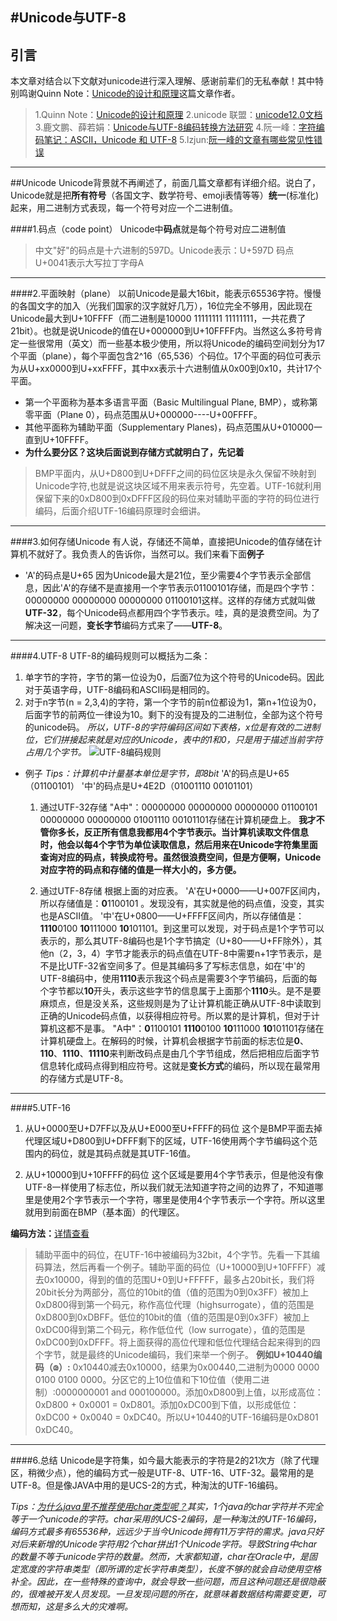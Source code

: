 #Unicode与UTF-8
---

## 引言
本文章对结合以下文献对unicode进行深入理解、感谢前辈们的无私奉献！其中特别鸣谢Quinn Note：[Unicode的设计和原理](http://quinnchen.me/2017/08/19/2017-08-19-encode_decode/ "点击查看")这篇文章作者。
>1.Quinn Note：[Unicode的设计和原理](http://quinnchen.me/2017/08/19/2017-08-19-encode_decode/ "点击查看")
>2.unicode 联盟：[unicode12.0文档](https://www.unicode.org/versions/Unicode12.0.0 "点击查看")
>3.鹿文鹏、薛若娟：[Unicode与UTF-8编码转换方法研究](http://www.cnki.com.cn/Article/CJFD2005-JSJS200509020.htm "点击查看")
>4.阮一峰：[字符编码笔记：ASCII，Unicode 和 UTF-8](http://www.ruanyifeng.com/blog/2007/10/ascii_unicode_and_utf-8.html "点击查看")
>5.lzjun:[阮一峰的文章有哪些常见性错误](https://www.v2ex.com/t/343634?p=1 "点击查看")
---

##Unicode
Unicode背景就不再阐述了，前面几篇文章都有详细介绍。说白了，Unicode就是把**所有符号**（各国文字、数学符号、emoji表情等等）**统一**(标准化)起来，用二进制方式表现，每一个符号对应一个二进制值。

####1.码点（code point）
Unicode中**码点**就是每个符号对应二进制值
>中文"好"的码点是十六进制的597D。Unicode表示：U+597D
>码点U+0041表示大写拉丁字母A
---

####2.平面映射（plane）
以前Unicode是最大16bit，能表示65536字符。慢慢的各国文字的加入（光我们国家的汉字就好几万），16位完全不够用，因此现在Unicode最大到U+10FFFF（而二进制是10000 11111111 11111111，一共花费了21bit）。也就是说Unicode的值在U+000000到U+10FFFF内。当然这么多符号肯定一些很常用（英文）而一些基本极少使用，所以将Unicode的编码空间划分为17个平面（plane），每个平面包含2^16（65,536）个码位。17个平面的码位可表示为从U+xx0000到U+xxFFFF，其中xx表示十六进制值从0x00到0x10，共计17个平面。
- 第一个平面称为基本多语言平面（Basic Multilingual Plane, BMP），或称第零平面（Plane 0），码点范围从U+000000----U+00FFFF。
- 其他平面称为辅助平面（Supplementary Planes)，码点范围从U+010000一直到U+10FFFF。
- **为什么要分区？这块后面说到存储方式就明白了，先记着**
>BMP平面内，从U+D800到U+DFFF之间的码位区块是永久保留不映射到Unicode字符,也就是说这块区域不用来表示符号，先空着。UTF-16就利用保留下来的0xD800到0xDFFF区段的码位来对辅助平面的字符的码位进行编码，后面介绍UTF-16编码原理时会细讲。
---

####3.如何存储Unicode
有人说，存储还不简单，直接把Unicode的值存储在计算机不就好了。我负责人的告诉你，当然可以。我们来看下面**例子**
- 'A'的码点是U+65
因为Unicode最大是21位，至少需要4个字节表示全部信息，因此'A'的存储不是直接用一个字节表示01100101存储，而是四个字节：00000000 00000000 00000000 01100101这样。这样的存储方式就叫做**UTF-32**，每个Unicode码点都用四个字节表示。哇，真的是浪费空间。为了解决这一问题，**变长字节**编码方式来了——**UTF-8**。
---

####4.UTF-8
UTF-8的编码规则可以概括为二条：
1. 单字节的字符，字节的第一位设为0，后面7位为这个符号的Unicode码。因此对于英语字母，UTF-8编码和ASCII码是相同的。
2. 对于n字节(n = 2,3,4)的字符，第一个字节的前n位都设为1，第n+1位设为0，后面字节的前两位一律设为10。剩下的没有提及的二进制位，全部为这个符号的unicode码。
*所以，UTF-8的字符编码区间如下表格，x位是有效的二进制位，它们拼接起来就是对应的Unicode，表中的1和0，只是用于描述当前字符占用几个字节。*
![UTF-8编码规则](https://upload-images.jianshu.io/upload_images/16233922-b7397e70c320bdbf.png?imageMogr2/auto-orient/strip%7CimageView2/2/w/1240)

- 例子
*Tips：计算机中计量基本单位是字节，即8bit*
'A'的码点是U+65（01100101）
'中'的码点是U+4E2D（01001110  00101101）
    1. 通过UTF-32存储
     "A中"：00000000  00000000 00000000 01100101 00000000  00000000 01001110  00101101存储在计算机硬盘上。
     **我才不管你多长，反正所有信息我都用4个字节表示。当计算机读取文件信息时，他会以每4个字节为单位读取信息，然后用来在Unicode字符集里面查询对应的码点，转换成符号。虽然很浪费空间，但是方便啊，Unicode对应字符的码点和存储的值是一样大小的，多方便。**

    2. 通过UTF-8存储
    根据上面的对应表。
    'A'在U+0000——U+007F区间内，所以存储值是：**0**1100101 。发现没有，其实就是他的码点值，没变，其实也是ASCII值。
    '中'在U+0800——U+FFFF区间内，所以存储值是：**1110**0100 **10**111000 **10**101101。到这里可以发现，对于码点是1个字节可以表示的，那么其UTF-8编码也是1个字节搞定（U+80——U+FF除外），其他n（2，3，4）字节才能表示的码点值在UTF-8中需要n+1字节表示，是不是比UTF-32省空间多了。但是其编码多了写标志信息，如在'中'的UTF-8编码中，使用**1110**表示我这个码点是需要3个字节编码，后面的每个字节都以**10**开头，表示这些字节的信息属于上面那个**1110**头。是不是要麻烦点，但是没关系，这些规则是为了让计算机能正确从UTF-8中读取到正确的Unicode码点值，以获得相应符号。所以累的是计算机，但对于计算机这都不是事。
    "A中"：**0**1100101 **1110**0100 **10**111000 **10**101101存储在计算机硬盘上。在解码的时候，计算机会根据字节前面的标志位是**0**、**110**、**1110**、**11110**来判断改码点是由几个字节组成，然后把相应后面字节信息转化成码点得到相应符号。这就是**变长方式**的编码，所以现在最常用的存储方式是UTF-8。

---
####5.UTF-16
1. 从U+0000至U+D7FF以及从U+E000至U+FFFF的码位
这个是BMP平面去掉代理区域U+D800到U+DFFF剩下的区域，UTF-16使用两个字节编码这个范围内的码位，就是其码点就是其UTF-16值。

2. 从U+10000到U+10FFFF的码位
这个区域是要用4个字节表示，但是他没有像UTF-8一样使用了标志位，所以我们就无法知道字符之间的边界了，不知道哪里是使用2个字节表示一个字符，哪里是使用4个字节表示一个字符。所以这里就用到前面在BMP（基本面）的代理区。

**编码方法：**[详情查看](http://quinnchen.me/2017/08/19/2017-08-19-encode_decode/ "感谢前辈")
>辅助平面中的码位，在UTF-16中被编码为32bit，4个字节。先看一下其编码算法，然后再看一个例子。辅助平面的码位（U+10000到U+10FFFF）减去0x10000，得到的值的范围U+0到U+FFFFF，最多占20bit长，我们将20bit长分为两部分，高位的10bit的值（值的范围为0到0x3FF）被加上0xD800得到第一个码元，称作高位代理（highsurrogate），值的范围是0xD800到0xDBFF。低位的10bit的值（值的范围是0到0x3FF）被加上0xDC00得到第二个码元，称作低位代（low surrogate），值的范围是0xDC00到0xDFFF。将上面获得的高位代理和低位代理结合起来得到的四个字节，就是最终的Unicode编码，我们来举一个例子。
**例如U+10440编码（𐑀）:**
0x10440减去0x10000，结果为0x00440,二进制为0000 0000 0100 0100 0000。分区它的上10位值和下10位值（使用二进制）:0000000001 and 000100000。添加0xD800到上值，以形成高位：0xD800 + 0x0001 = 0xD801。添加0xDC00到下值，以形成低位：0xDC00 + 0x0040 = 0xDC40。所以U+10440的UTF-16编码是0xD801 0xDC40。
---

####6.总结
Unicode是字符集，如今最大能表示的字符是2的21次方（除了代理区，稍微少点），他的编码方式一般是UTF-8、UTF-16、UTF-32。最常用的是UTF-8。但是像JAVA中用的是UCS-2的方式，种淘汰的UTF-16编码。

*Tips：[为什么java里不推荐使用char类型呢？](https://www.cnblogs.com/fangyuan1004/articles/4633046.html "感谢前辈")其实，1个java的char字符并不完全等于一个unicode的字符。char采用的UCS-2编码，是一种淘汰的UTF-16编码，编码方式最多有65536种，远远少于当今Unicode拥有11万字符的需求。java只好对后来新增的Unicode字符用2个char拼出1个Unicode字符。导致String中char的数量不等于unicode字符的数量。然而，大家都知道，char在Oracle中，是固定宽度的字符串类型（即所谓的定长字符串类型），长度不够的就会自动使用空格补全。因此，在一些特殊的查询中，就会导致一些问题，而且这种问题还是很隐蔽的，很难被开发人员发现。一旦发现问题的所在，就意味着数据结构需要变更，可想而知，这是多么大的灾难啊。*

